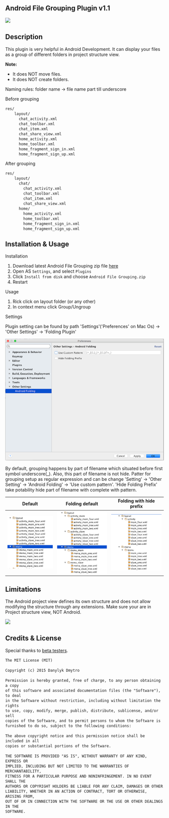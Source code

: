 ## Android File Grouping Plugin v1.1

![](screenshots/Preview.png)

## Description

This plugin is very helpful in Android Development. It can display your files as a group of different folders in project structure view.

**Note:**

- It does NOT move files.
- It does NOT create folders.

Naming rules: folder name -> file name part till underscore

Before grouping

```
res/
    layout/
      chat_activity.xml
      chat_toolbar.xml
      chat_item.xml
      chat_share_view.xml
      home_activity.xml
      home_toolbar.xml
      home_fragment_sign_in.xml
      home_fragment_sign_up.xml
```

After grouping

```
res/
    layout/
      chat/
        chat_activity.xml
        chat_toolbar.xml
        chat_item.xml
        chat_share_view.xml
      home/
        home_activity.xml
        home_toolbar.xml
        home_fragment_sign_in.xml
        home_fragment_sign_up.xml
```

## Installation & Usage

Installation

1. Download latest Android File Grouping zip file [here](https://github.com/dmytrodanylyk/folding-plugin/releases)
2. Open AS `Settings`, and select `Plugins`
3. Click `Install from disk` and choose `Android File Grouping.zip`
4. Restart

Usage

1. Rick click on layout folder (or any other)
2. In context menu click Group/Ungroup

Settings

Plugin setting can be found by path 'Settings'('Preferences' on Mac Os) -> 'Other Settings' -> 'Folding Plugin'  

![](screenshots/Settings.png)

By default, grouping happens by part of filename which situated before first symbol underscore(_). Also, this part 
of filename is not hide. Patter for grouping setup as regular expression and can be change 'Setting' -> 'Other Setting' 
-> 'Android Folding' -> 'Use custom pattern'. 'Hide Folding Prefix' take potability hide part of filename with 
complete with pattern.

| Default       | Folding default  | Folding with hide prefix |
| ------------- |:----------------:| :-----------------------:|
| ![](screenshots/Project_Tree_Default.png) | ![](screenshots/Project_Tree_Folding.png) | ![](screenshots/Project_Tree_Hide_Prefix.png) |

## Limitations

The Android project view defines its own structure and does not allow modifying the structure through any extensions. Make sure your are in Project structure view, NOT Android.

![](screenshots/Project.PNG)

## Credits & License

Special thanks to [beta testers](screenshots/Beta_Testers.PNG).

```
The MIT License (MIT)

Copyright (c) 2015 Danylyk Dmytro

Permission is hereby granted, free of charge, to any person obtaining a copy
of this software and associated documentation files (the "Software"), to deal
in the Software without restriction, including without limitation the rights
to use, copy, modify, merge, publish, distribute, sublicense, and/or sell
copies of the Software, and to permit persons to whom the Software is
furnished to do so, subject to the following conditions:

The above copyright notice and this permission notice shall be included in all
copies or substantial portions of the Software.

THE SOFTWARE IS PROVIDED "AS IS", WITHOUT WARRANTY OF ANY KIND, EXPRESS OR
IMPLIED, INCLUDING BUT NOT LIMITED TO THE WARRANTIES OF MERCHANTABILITY,
FITNESS FOR A PARTICULAR PURPOSE AND NONINFRINGEMENT. IN NO EVENT SHALL THE
AUTHORS OR COPYRIGHT HOLDERS BE LIABLE FOR ANY CLAIM, DAMAGES OR OTHER
LIABILITY, WHETHER IN AN ACTION OF CONTRACT, TORT OR OTHERWISE, ARISING FROM,
OUT OF OR IN CONNECTION WITH THE SOFTWARE OR THE USE OR OTHER DEALINGS IN THE
SOFTWARE.
```
